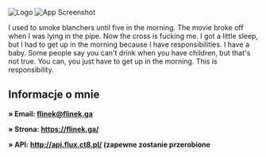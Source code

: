 
![Logo](https://scontent-vie1-1.xx.fbcdn.net/v/t1.6435-9/44088650_2027917467269945_7374769957483053056_n.jpg?_nc_cat=105&ccb=1-7&_nc_sid=730e14&_nc_ohc=jpOizixsEncAX9riOYD&_nc_ht=scontent-vie1-1.xx&oh=00_AT9jyjK9fO9UrCZK3q3j5byX3BGYeVWipI__Cxt-r5PCWQ&oe=636F17B9)
![App Screenshot](https://lanyard.cnrad.dev/api/971099448165933136?theme=light&idleMessage=Aktualnie%20nic%20nie%20robie)

I used to smoke blanchers until five in the morning. The movie broke off when I was lying in the pipe. Now the cross is fucking me. I got a little sleep, but I had to get up in the morning because I have responsibilities. I have a baby. Some people say you can't drink when you have children, but that's not true. You can, you just have to get up in the morning. This is responsibility.

## Informacje  o mnie

**» Email: flinek@flinek.ga** 

**» Strona: https://flinek.ga/**

**» API: http://api.flux.ct8.pl/ (zapewne zostanie przerobione**
 



